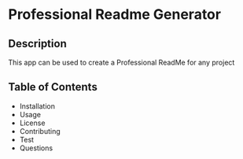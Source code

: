 # Professional Readme Generator

## Description

This app can be used to create a Professional ReadMe for any project

## Table of Contents

- Installation
- Usage
- License 
- Contributing
- Test
- Questions
